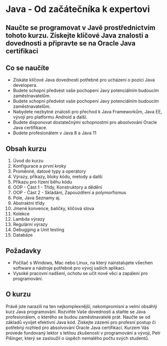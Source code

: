 # Java - Od začátečníka k expertovi
## Naučte se programovat v Javě prostřednictvím tohoto kurzu. Získejte klíčové Java znalosti a dovednosti a připravte se na Oracle Java certifikaci
## Co se naučíte
* Získáte klíčové Java dovednosti potřebné pro ucházení o pozici Java developera.
* Budete schopni předvést vaše pochopení Javy potenciálním budoucím zaměstnavatelům.
* Budete schopni předvést vaše pochopení Javy potenciálním budoucím zaměstnavatelům.
* Nabydete nezbytné znalosti pro přechod k Java Frameworkům, Java EE, vývoji pro platformu Android a další.
* Budete disponovat dostatečnými schopnostmi pro absolvování Oracle Java certifikace.
* Budete profesionálem v Java 8 a Java 11
## Obsah kurzu
1. Úvod do kurzu
2. Konfigurace a první kroky
3. Proměnné, datové typy a operátory
4. Výrazy, příkazy, bloky kódu, metody a další
5. Příkazu pro řízení běhu kódu
6. OOP - Část 1 - Třídy, Konstruktory a dědění
7. OOP - Část 2 - Skládání, Zapouzdření a polymorfismus
8. Pole, Java Seznamy aj.
9. Abstraktní třídy
10. Jmené konvence, balíčky, klíčová slova
11. Kolekce
12. Lambda výrazy
13. Regulární výrazy
14. Debugging a Unit testing
15. Databáze
## Požadavky
* Počítač s Windows, Mac nebo Linux, na který nainstalujete všechen software a nástroje potřebné pro vývoj vašich aplikací.
* Vysoké pracovní nadšení, ochotu se učit nové věci a zapálení pro programování.
## O kurzu
Právě jste narazili na ten nejkomplexnější, nekompromisní a velmi obsáhlý kurz Java programování. Rozviňte Vaše dovednosti a staňte se Java profesionálem, o kterého se budou zaměstnavatelé prát. Naučte se od základů vyvíjet efektivní Java kód. Získejte zázemí pro profesní postup či potřebný rozhled pro absolvování Oracle Java certifikací. Kurzem Vás provede fundovaný lektor s letitou zkušeností v programování a vývoji, Petr Pišinger, který se zasloužil o úspěch nemalého počtu svých studentů.
